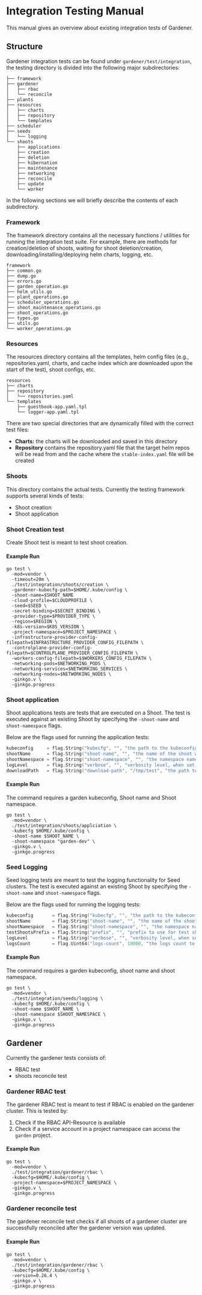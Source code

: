# Integration Testing Manual

This manual gives an overview about existing integration tests of Gardener.

## Structure

Gardener integration tests can be found under `gardener/test/integration`, the testing directory
is divided into the following major subdirectories:

```console
├── framework
├── gardener
│   ├── rbac
│   └── reconcile
├── plants
├── resources
│   ├── charts
│   ├── repository
│   └── templates
├── scheduler
├── seeds
│   └── logging
└── shoots
    ├── applications
    ├── creation
    ├── deletion
    ├── hibernation
    ├── maintenance
    ├── networking
    ├── reconcile
    ├── update
    └── worker
```

In the following sections we will briefly describe the contents of each subdirectory.

### Framework

The framework directory contains all the necessary functions / utilities for running the integration test suite. For example, there are methods for creation/deletion of shoots, waiting for shoot deletion/creation, downloading/installing/deploying helm charts, logging, etc.

```console
framework
├── common.go
├── dump.go
├── errors.go
├── garden_operation.go
├── helm_utils.go
├── plant_operations.go
├── scheduler_operations.go
├── shoot_maintenance_operations.go
├── shoot_operations.go
├── types.go
├── utils.go
└── worker_operations.go
```

### Resources

The resources directory contains all the templates, helm config files (e.g., repositories.yaml, charts, and cache index which are downloaded upon the start of the test), shoot configs, etc.

```console
resources
├── charts
├── repository
│   └── repositories.yaml
└── templates
    ├── guestbook-app.yaml.tpl
    └── logger-app.yaml.tpl
```

There are two special directories that are dynamically filled with the correct test files:

- **Charts:** the charts will be downloaded and saved in this directory
- **Repository** contains the repository.yaml file that the target helm repos will be read from and the cache where the `stable-index.yaml` file will be created

### Shoots

This directory contains the actual tests. Currently the testing framework supports several kinds of tests:

- Shoot creation
- Shoot application

### Shoot Creation test

Create Shoot test is meant to test shoot creation.

#### Example Run

```console
go test \
  -mod=vendor \
  -timeout=20m \
  ./test/integration/shoots/creation \
  -gardener-kubecfg-path=$HOME/.kube/config \
  -shoot-name=$SHOOT_NAME
  -cloud-profile=$CLOUDPROFILE \
  -seed=$SEED \
  -secret-binding=$SECRET_BINDING \
  -provider-type=$PROVIDER_TYPE \
  -region=$REGION \
  -k8s-version=$K8S_VERSION \
  -project-namespace=$PROJECT_NAMESPACE \
  -infrastructure-provider-config-filepath=$INFRASTRUCTURE_PROVIDER_CONFIG_FILEPATH \
  -controlplane-provider-config-filepath=$CONTROLPLANE_PROVIDER_CONFIG_FILEPATH \
  -workers-config-filepath=$$WORKERS_CONFIG_FILEPATH \
  -networking-pods=$NETWORKING_PODS \
  -networking-services=$NETWORKING_SERVICES \
  -networking-nodes=$NETWORKING_NODES \
  -ginkgo.v \
  -ginkgo.progress
```

### Shoot application

Shoot applications tests are tests that are executed on a Shoot. The test is executed against an existing Shoot by specifying the `-shoot-name` and `shoot-namespace` flags.

Below are the flags used for running the application tests:

```go
kubeconfig     = flag.String("kubecfg", "", "the path to the kubeconfig of the Garden cluster that will be used for integration tests")
shootName      = flag.String("shoot-name", "", "the name of the shoot we want to test")
shootNamespace = flag.String("shoot-namespace", "", "the namespace name that the shoot resides in")
logLevel       = flag.String("verbose", "", "verbosity level, when set, logging level will be DEBUG")
downloadPath   = flag.String("download-path", "/tmp/test", "the path to which you download the kubeconfig")
```

#### Example Run

The command requires a garden kubeconfig, Shoot name and Shoot namespace.

```console
go test \
  -mod=vendor \
  ./test/integration/shoots/applciation \
  -kubecfg $HOME/.kube/config \
  -shoot-name $SHOOT_NAME \
  -shoot-namespace "garden-dev" \
  -ginkgo.v \
  -ginkgo.progress
```

### Seed Logging

Seed logging tests are meant to test the logging functionality for Seed clusters. The test is executed against an existing Shoot by specifying the `-shoot-name` and `shoot-namespace` flags.

Below are the flags used for running the logging tests:

```go
kubeconfig       = flag.String("kubecfg", "", "the path to the kubeconfig of Garden cluster that will be used for integration tests")
shootName        = flag.String("shoot-name", "", "the name of the shoot we want to test")
shootNamespace   = flag.String("shoot-namespace", "", "the namespace name that the shoot resides in")
testShootsPrefix = flag.String("prefix", "", "prefix to use for test shoots")
logLevel         = flag.String("verbose", "", "verbosity level, when set, logging level will be DEBUG")
logsCount        = flag.Uint64("logs-count", 10000, "the logs count to be logged by the logger application")
```

#### Example Run

The command requires a garden kubeconfig, shoot name and shoot namespace.

```console
go test \
  -mod=vendor \
  ./test/integration/seeds/logging \
  -kubecfg $HOME/.kube/config \
  -shoot-name $SHOOT_NAME \
  -shoot-namespace $SHOOT_NAMESPACE \
  -ginkgo.v \
  -ginkgo.progress
```

## Gardener

Currently the gardener tests consists of:

- RBAC test
- shoots reconcile test

### Gardener RBAC test

The gardener RBAC test is meant to test if RBAC is enabled on the gardener cluster.
This is tested by:

1. Check if the RBAC API-Resource is available
1. Check if a service account in a project namespace can access the `garden` project.

#### Example Run

```console
go test \
  -mod=vendor \
  ./test/integration/gardener/rbac \
  -kubecfg=$HOME/.kube/config \
  -project-namespace=$PROJECT_NAMESPACE \
  -ginkgo.v \
  -ginkgo.progress
```

### Gardener reconcile test

The gardener reconcile test checks if all shoots of a gardener cluster are successfully reconciled after the gardener version was updated.

#### Example Run

```console
go test \
  -mod=vendor \
  ./test/integration/gardener/rbac \
  -kubecfg=$HOME/.kube/config \
  -version=0.26.4 \
  -ginkgo.v \
  -ginkgo.progress
```
